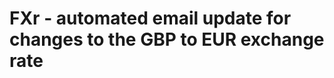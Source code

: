 
<!-- README.md is generated from README.Rmd. Please edit that file -->

# FXr - automated email update for changes to the GBP to EUR exchange rate
